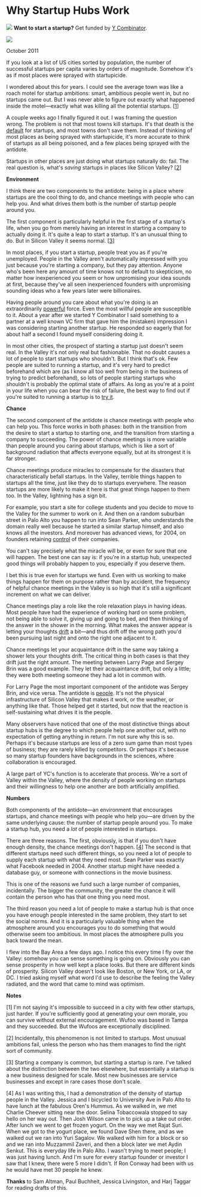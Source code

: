 # Why Startup Hubs Work


![](http://www.virtumundo.com/images/spacer.gif)
**Want to start a startup?** Get funded by
[Y Combinator](http://ycombinator.com/apply.html).

  
![](http://www.virtumundo.com/images/spacer.gif)


October 2011  
  
If you look at a list of US cities sorted by population, the number
of successful startups per capita varies by orders of magnitude.
Somehow it's as if most places were sprayed with startupicide.  
  
I wondered about this for years. I could see the average town was
like a roach motel for startup ambitions: smart, ambitious people
went in, but no startups came out. But I was never able to figure
out exactly what happened inside the motel—exactly what was
killing all the potential startups.
[[1](#f1n)]  
  
A couple weeks ago I finally figured it out. I was framing the
question wrong. The problem is not that most towns kill startups.
It's that death is the [default](die.html) for startups,
and most towns don't save them. Instead of thinking of most places
as being sprayed with startupicide, it's more accurate to think of
startups as all being poisoned, and a few places being sprayed with
the antidote.  
  
Startups in other places are just doing what startups naturally do:
fail. The real question is, what's *saving* startups in places
like Silicon Valley?
[[2](#f2n)]  
  
**Environment**  
  
I think there are two components to the antidote: being in a place
where startups are the cool thing to do, and chance meetings with
people who can help you. And what drives them both is the number
of startup people around you.  
  
The first component is particularly helpful in the first stage of
a startup's life, when you go from merely having an interest in
starting a company to actually doing it. It's quite a leap to start
a startup. It's an unusual thing to do. But in Silicon Valley it
seems normal.
[[3](#f3n)]  
  
In most places, if you start a startup, people treat you as if
you're unemployed. People in the Valley aren't automatically
impressed with you just because you're starting a company, but they
pay attention. Anyone who's been here any amount of time knows not
to default to skepticism, no matter how inexperienced you seem or
how unpromising your idea sounds at first, because they've all seen
inexperienced founders with unpromising sounding ideas who a few
years later were billionaires.  
  
Having people around you care about what you're doing is an
extraordinarily [powerful](cities.html) force. Even the
most willful people are susceptible to it. About a year after we
started Y Combinator I said something to a partner at a well known
VC firm that gave him the (mistaken) impression I was considering
starting another startup. He responded so eagerly that for about
half a second I found myself considering doing it.  
  
In most other cities, the prospect of starting a startup just doesn't
seem real. In the Valley it's not only real but fashionable. That
no doubt causes a lot of people to start startups who shouldn't.
But I think that's ok. Few people are suited to running a startup,
and it's very hard to predict beforehand which are (as I know all
too well from being in the business of trying to predict beforehand),
so lots of people starting startups who shouldn't is probably the
optimal state of affairs. As long as you're at a point in your
life when you can bear the risk of failure, the best way to find
out if you're suited to running a startup is to [try
it](notnot.html).  
  
**Chance**  
  
The second component of the antidote is chance meetings with people
who can help you. This force works in both phases: both in the
transition from the desire to start a startup to starting one, and
the transition from starting a company to succeeding. The power
of chance meetings is more variable than people around you caring
about startups, which is like a sort of background radiation that
affects everyone equally, but at its strongest it is far stronger.  
  
Chance meetings produce miracles to compensate for the disasters
that characteristically befall startups. In the Valley, terrible
things happen to startups all the time, just like they do to startups
everywhere. The reason startups are more likely to make it here
is that great things happen to them too. In the Valley, lightning
has a sign bit.  
  
For example, you start a site for college students and you decide
to move to the Valley for the summer to work on it. And then on a
random suburban street in Palo Alto you happen to run into Sean
Parker, who understands the domain really well because he started
a similar startup himself, and also knows all the investors. And
moreover has advanced views, for 2004, on founders retaining [control](control.html) of their companies.  
  
You can't say precisely what the miracle will be, or even for sure
that one will happen. The best one can say is: if you're in a
startup hub, unexpected good things will probably happen to you,
especially if you deserve them.  
  
I bet this is true even for startups we fund. Even with us working
to make things happen for them on purpose rather than by accident,
the frequency of helpful chance meetings in the Valley is so high
that it's still a significant increment on what we can deliver.  
  
Chance meetings play a role like the role relaxation plays in having
ideas. Most people have had the experience of working hard on some
problem, not being able to solve it, giving up and going to bed,
and then thinking of the answer in the shower in the morning. What
makes the answer appear is letting your thoughts [drift](top.html) a bit—and thus drift off the wrong
path you'd been pursuing last night and onto the right one adjacent
to it.  
  
Chance meetings let your acquaintance drift in the same way taking
a shower lets your thoughts drift. The critical thing in both cases
is that they drift just the right amount. The meeting between Larry
Page and Sergey Brin was a good example. They let their acquaintance
drift, but only a little; they were both meeting someone they had
a lot in common with.  
  
For Larry Page the most important component of the antidote was
Sergey Brin, and vice versa. The antidote is 
[people](siliconvalley.html). It's not the
physical infrastructure of Silicon Valley that makes it work, or
the weather, or anything like that. Those helped get it started,
but now that the reaction is self-sustaining what drives it is the
people.  
  
Many observers have noticed that one of the most distinctive things
about startup hubs is the degree to which people help one another
out, with no expectation of getting anything in return. I'm not
sure why this is so. Perhaps it's because startups are less of a
zero sum game than most types of business; they are rarely killed
by competitors. Or perhaps it's because so many startup founders
have backgrounds in the sciences, where collaboration is encouraged.  
  
A large part of YC's function is to accelerate that process. We're
a sort of Valley within the Valley, where the density of people
working on startups and their willingness to help one another are
both artificially amplified.  
  
**Numbers**  
  
Both components of the antidote—an environment that encourages
startups, and chance meetings with people who help you—are
driven by the same underlying cause: the number of startup people
around you. To make a startup hub, you need a *lot* of people
interested in startups.  
  
There are three reasons. The first, obviously, is that if you don't
have enough density, the chance meetings don't happen.
[[4](#f4n)]
The second is that different startups need such different things, so
you need a lot of people to supply each startup with what they need
most. Sean Parker was exactly what Facebook needed in 2004. Another
startup might have needed a database guy, or someone with connections
in the movie business.  
  
This is one of the reasons we fund such a large number of companies,
incidentally. The bigger the community, the greater the chance it
will contain the person who has that one thing you need most.  
  
The third reason you need a lot of people to make a startup hub is
that once you have enough people interested in the same problem,
they start to set the social norms. And it is a particularly
valuable thing when the atmosphere around you encourages you to do
something that would otherwise seem too ambitious. In most places
the atmosphere pulls you back toward the mean.  
  
I flew into the Bay Area a few days ago. I notice this every time
I fly over the Valley: somehow you can sense something is going on. 
Obviously you can sense prosperity in how well kept a
place looks. But there are different kinds of prosperity. Silicon
Valley doesn't look like Boston, or New York, or LA, or DC. I tried
asking myself what word I'd use to describe the feeling the Valley
radiated, and the word that came to mind was optimism.  
  
  
  
  
  
**Notes**  
  
[1]
I'm not saying it's impossible to succeed in a city with few
other startups, just harder. If you're sufficiently good at
generating your own morale, you can survive without external
encouragement. Wufoo was based in Tampa and they succeeded. But
the Wufoos are exceptionally disciplined.  
  
[2]
Incidentally, this phenomenon is not limited to startups. Most
unusual ambitions fail, unless the person who has them manages to
find the right sort of community.  
  
[3]
Starting a company is common, but starting a startup is rare.
I've talked about the distinction between the two elsewhere, but
essentially a startup is a new business designed for scale. Most
new businesses are service businesses and except in rare cases those
don't scale.  
  
[4]
As I was writing this, I had a demonstration of the density of
startup people in the Valley. Jessica and I bicycled to University
Ave in Palo Alto to have lunch at the fabulous Oren's Hummus. As
we walked in, we met Charlie Cheever sitting near the door. Selina
Tobaccowala stopped to say hello on her way out. Then Josh Wilson
came in to pick up a take out order. After lunch we went to get
frozen yogurt. On the way we met Rajat Suri. When we got to the
yogurt place, we found Dave Shen there, and as we walked out we ran
into Yuri Sagalov. We walked with him for a block or so and we ran
into Muzzammil Zaveri, and then a block later we met Aydin Senkut.
This is everyday life in Palo Alto. I wasn't trying to meet people;
I was just having lunch. And I'm sure for every startup founder
or investor I saw that I knew, there were 5 more I didn't. If Ron
Conway had been with us he would have met 30 people he knew.  
  
  
  
**Thanks** to Sam Altman, Paul Buchheit, Jessica Livingston, and
Harj Taggar for reading drafts of this.  
  


